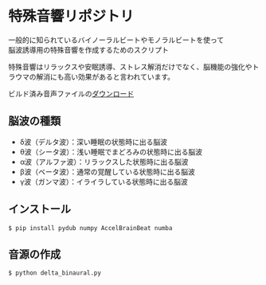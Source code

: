 # 特殊音響リポジトリ
一般的に知られているバイノーラルビートやモノラルビートを使って  
脳波誘導用の特殊音響を作成するためのスクリプト  

特殊音響はリラックスや安眠誘導、ストレス解消だけでなく、脳機能の強化やトラウマの解消にも高い効果があると言われています。

ビルド済み音声ファイルの[ダウンロード](https://www.dropbox.com/sh/q4t8bpy981py2wl/AACWu8Inx9TSObKh4Q9D4-bta?dl=0)

## 脳波の種類

* δ波（デルタ波）：深い睡眠の状態時に出る脳波
* θ波（シータ波）：浅い睡眠でまどろみの状態時に出る脳波
* α波（アルファ波）：リラックスした状態時に出る脳波
* β波（ベータ波）：通常の覚醒している状態時に出る脳波
* γ波（ガンマ波）：イライラしている状態時に出る脳波


## インストール
```
$ pip install pydub numpy AccelBrainBeat numba
```

## 音源の作成
```
$ python delta_binaural.py
```
